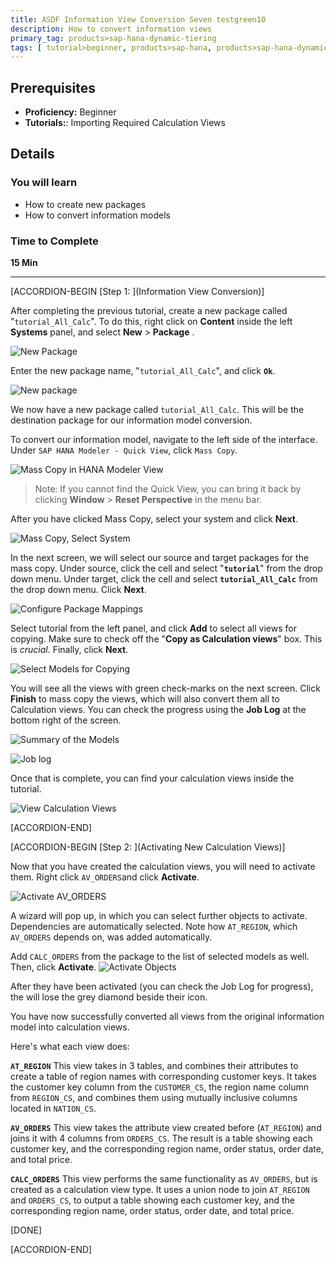```yaml
---
title: ASDF Information View Conversion Seven testgreen10
description: How to convert information views
primary_tag: products>sap-hana-dynamic-tiering
tags: [ tutorial>beginner, products>sap-hana, products>sap-hana-dynamic-tiering, products>sap-hana-studio, topic>big-data, topic>sql ]
---
```


## Prerequisites
 - **Proficiency:** Beginner
 - **Tutorials:**: Importing Required Calculation Views

## Details
### You will learn
  - How to create new packages
  - How to convert information models

### Time to Complete
 **15 Min**

 ---
[ACCORDION-BEGIN [Step 1: ](Information View Conversion)]

 After completing the previous tutorial, create a new package called "`tutorial_All_Calc`". To do this, right click on **Content** inside the left **Systems** panel, and select **New** > **Package** .

![New Package](new-package.png)

Enter the new package name, "`tutorial_All_Calc`", and click **`Ok`**.

![New package](tutorial_All_Calc-package.png)

We now have a new package called `tutorial_All_Calc`. This will be the destination package for our information model conversion.

To convert our information model, navigate to the left side of the interface. Under `SAP HANA Modeler - Quick View`, click `Mass Copy`.

![Mass Copy in HANA Modeler View](hana-modeler-view.png)

> Note: If you cannot find the Quick View, you can bring it back by clicking **Window** > **Reset Perspective** in the menu bar.

After you have clicked Mass Copy, select your system and click **Next**.

![Mass Copy, Select System](mass-copy-next.png)

In the next screen, we will select our source and target packages for the mass copy. Under source, click the cell and select "**`tutorial`**" from the drop down menu. Under target, click the cell and select **`tutorial_All_Calc`** from the drop down menu. Click **Next**.

![Configure Package Mappings](configure-package-mappings.png)

Select tutorial from the left panel, and click **Add** to select all views for copying. Make sure to check off the "**Copy as Calculation views**" box. This is *crucial*. Finally, click **Next**.

![Select Models for Copying](select-models-for-copying.png)

You will see all the views with green check-marks on the next screen. Click **Finish** to mass copy the views, which will also convert them all to Calculation views. You can check the progress using the **Job Log** at the bottom right of the screen.

![Summary of the Models](summary-of-the-models.png)

![Job log](job-log.png)

Once that is complete, you can find your calculation views inside the tutorial.

![View Calculation Views](view-calculation-views.png)


[ACCORDION-END]

[ACCORDION-BEGIN [Step 2: ](Activating New Calculation Views)]

Now that you have created the calculation views, you will need to activate them. Right click `AV_ORDERS`and click **Activate**.

![Activate AV_ORDERS](activate-av-orders.png)

A wizard will pop up, in which you can select further objects to activate. Dependencies are automatically selected. Note how `AT_REGION`, which `AV_ORDERS` depends on, was added automatically.

Add `CALC_ORDERS` from the package to the list of selected models as well. Then, click **Activate**.
![Activate Objects](activate-objects.png)

After they have been activated (you can check the Job Log for progress), the will lose the grey diamond beside their icon.

You have now successfully converted all views from the original information model into calculation views.

Here's what each view does:

**`AT_REGION`**
This view takes in 3 tables, and combines their attributes to create a table of region names with corresponding customer keys. It takes the customer key column from the `CUSTOMER_CS`, the region name column from `REGION_CS`, and combines them using mutually inclusive columns located in `NATION_CS`.

**`AV_ORDERS`**
This view takes the attribute view created before (`AT_REGION`) and joins it with 4 columns from `ORDERS_CS`. The result is a table showing each customer key, and the corresponding region name, order status, order date, and total price.

**`CALC_ORDERS`**
This view performs the same functionality as `AV_ORDERS`, but is created as a calculation view type. It uses a union node to join `AT_REGION` and `ORDERS_CS`, to output a table showing each customer key, and the corresponding region name, order status, order date, and total price.

[DONE]

[ACCORDION-END]

